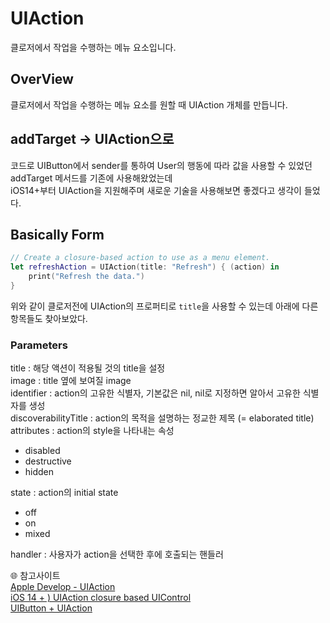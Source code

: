 # UIAction
클로저에서 작업을 수행하는 메뉴 요소입니다.
## OverView
클로저에서 작업을 수행하는 메뉴 요소를 원할 때 UIAction 개체를 만듭니다.   

## addTarget -> UIAction으로
코드로 UIButton에서 sender를 통하여 User의 행동에 따라 값을 사용할 수 있었던 addTarget 메서드를 기존에 사용해왔었는데   
iOS14+부터 UIAction을 지원해주며 새로운 기술을 사용해보면 좋겠다고 생각이 들었다.

## Basically Form
```Swift
// Create a closure-based action to use as a menu element.
let refreshAction = UIAction(title: "Refresh") { (action) in
    print("Refresh the data.")
}
```
위와 같이 클로저전에 UIAction의 프로퍼티로 `title`을 사용할 수 있는데 아래에 다른 항목들도 찾아보았다.

### Parameters
title : 해당 액션이 적용될 것의 title을 설정   
image : title 옆에 보여질 image   
identifier : action의 고유한 식별자, 기본값은 nil, nil로 지정하면 알아서 고유한 식별자를 생성   
discoverabilityTitle : action의 목적을 설명하는 정교한 제목 (= elaborated title)   
attributes : action의 style을 나타내는 속성   
  - disabled
  - destructive
  - hidden   

state : action의 initial state   
  - off
  - on
  - mixed

handler : 사용자가 action을 선택한 후에 호출되는 핸들러


🌐 참고사이트   
[Apple Develop - UIAction](https://developer.apple.com/documentation/uikit/uiaction)   
[iOS 14 + ) UIAction closure based UIControl](https://zeddios.tistory.com/1093)   
[UIButton + UIAction](https://velog.io/@pcsoyeon/UI-Button-Action)